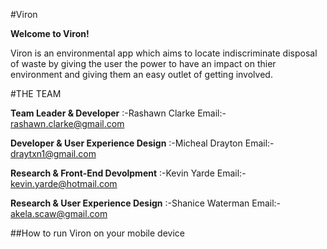 #Viron

__Welcome to Viron!__

Viron is an environmental app which aims to locate indiscriminate disposal of waste by giving the user the power to have an impact on thier environment and giving them an easy outlet of getting involved.

#THE TEAM

__Team Leader & Developer__                       :-Rashawn Clarke
                                                  Email:- rashawn.clarke@gmail.com

__Developer & User Experience Design__            :-Micheal Drayton
                                                  Email:- draytxn1@gmail.com

__Research & Front-End Devolpment__               :-Kevin Yarde
                                                  Email:- kevin.yarde@hotmail.com

__Research & User Experience Design__             :-Shanice Waterman
                                                  Email:- akela.scaw@gmail.com

##How to run Viron on your mobile device


